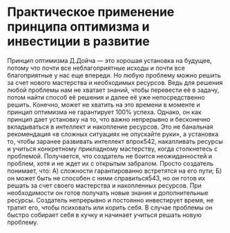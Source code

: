 # Практическое применение принципа оптимизма и инвестиции в развитие

Принцип оптимизма Д.Дойча — это хорошая установка на будущее, потому что почти все неблагоприятные исходы и почти все благоприятные у нас еще впереди. Но любую проблему можно решить за счет нового мастерства и необходимых ресурсов. Ведь для решения любой проблемы нам не хватает знаний, чтобы перевести её в задачу, потом найти способ её решения и далее её уже непосредственно решить. Конечно, может не хватить на это времени в моменте и принцип оптимизма не гарантирует 100% успеха. Однако, он как принцип дает установку на то, что важно непрерывно и бесконечно вкладываться в интеллект и накопление ресурсов. Это не банальная рекомендация «в сложных ситуациях не опускайте руки», а установка то, чтобы заранее развивать интеллект впрок542, накапливать ресурсы и учиться конкретному прикладному мастерству, когда столкнетесь с проблемой.
Получается, что создатель не боится неожиданностей и проблем, хотя и не ждет их с открытым забралом. Просто создатель понимает, что:
А) сложности гарантированно встретятся на его пути;
Б) он может быть не способен с ними справиться543, но он готов их решать за счет своего мастерства и накопленных ресурсов. При необходимости он готов получать новые знания и дополнительные ресурсы. 
Создатель непрерывно и постоянно инвестирует время, не тратит его, чтобы психовать или корить себя. В случае проблемы он быстро собирает себя в кучку и начинает учиться решать новую проблему.

